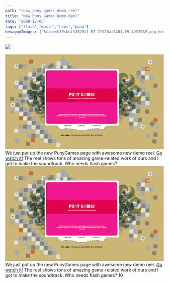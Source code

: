 ```yaml
---
path: "/new_puny_games_demo_reel"
title: "New Puny Games Demo Reel"
date: "2008-12-05"
tags: ["flash","music","news","puny"]
hexagonImages: ["Screen%20shot%202011-07-21%20at%201.09.49%20AM.png_hexagon.png","punygames.png_hexagon.png"]
---
```


 [![](Screen%20shot%202011-07-21%20at%201.09.49%20AM.png)](Screen%20shot%202011-07-21%20at%201.09.49%20AM.png)

[![](punygames.png "punygames")](http://www.punygames.com) We just put up the new PunyGames page with awesome new demo reel. [Go watch it!](http://www.punygames.com) The reel shows tons of amazing game-related work of ours and I got to make the soundtrack. Who needs flash games? [![](punygames.png "punygames")](http://www.punygames.com) We just put up the new PunyGames page with awesome new demo reel. [Go watch it!](http://www.punygames.com) The reel shows tons of amazing game-related work of ours and I got to make the soundtrack. Who needs flash games? 10 
  <!---
  <div class="field field-type-filefield field-field-images" xmlns="http://www.w3.org/1999/xhtml">
      
    <div class="field-items">
            <div class="field-item odd">
                    <a href="http://www.beigerecords.com/joe-old/sites/default/files/Screen shot 2011-07-21 at 1.09.49 AM.png" class="imagecache imagecache-square_thumbnail imagecache-imagelink imagecache-square_thumbnail_imagelink"><img src="http://www.beigerecords.com/joe-old/sites/default/files/imagecache/square_thumbnail/Screen%20shot%202011-07-21%20at%201.09.49%20AM.png" alt="" title="" width="300" height="300" class="imagecache imagecache-square_thumbnail"/></a>        </div>
        </div>
</div> 
 <a href="http://www.punygames.com" xmlns="http://www.w3.org/1999/xhtml"><img src="http://www.beigerecords.com/joe/wp-content/uploads/2008/12/punygames.png" alt="" title="punygames" width="450" class="alignnone size-medium wp-image-192"/></a> 

We just put up the new PunyGames page with awesome new demo reel.   <a href="http://www.punygames.com" xmlns="http://www.w3.org/1999/xhtml">Go watch it!</a>   The reel shows tons of amazing game-related work of ours and I got to make the soundtrack.  Who needs flash games? <a href="http://www.punygames.com" xmlns="http://www.w3.org/1999/xhtml"><img src="/joe/newdrupal/sites/default/files/images/punygames.png" alt="" title="punygames" width="450" class="alignnone size-medium wp-image-192"/></a> 

We just put up the new PunyGames page with awesome new demo reel.   <a href="http://www.punygames.com" xmlns="http://www.w3.org/1999/xhtml">Go watch it!</a>   The reel shows tons of amazing game-related work of ours and I got to make the soundtrack.  Who needs flash games? 10
  --->